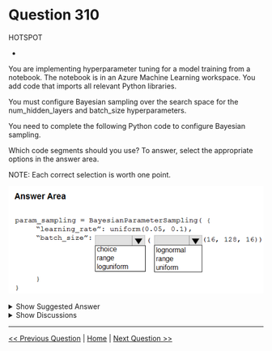# Question 310

HOTSPOT

-

You are implementing hyperparameter tuning for a model training from a notebook. The notebook is in an Azure Machine Learning workspace. You add code that imports all relevant Python libraries.

You must configure Bayesian sampling over the search space for the num_hidden_layers and batch_size hyperparameters.

You need to complete the following Python code to configure Bayesian sampling.

Which code segments should you use? To answer, select the appropriate options in the answer area.

NOTE: Each correct selection is worth one point.

![Question Image](../images/q310_q_image427.png)

<details>
  <summary>Show Suggested Answer</summary>

<img src="../images/q310_ans_0_image428.png" alt="Answer Image"><br>

</details>

<details>
  <summary>Show Discussions</summary>

<blockquote><p><strong>haby</strong> <code>(Mon 18 Dec 2023 20:08)</code> - <em>Upvotes: 6</em></p><p>correct for me. 
range(16,128,16) means select all numbers from 16 to 128 with 16 intervals. 
for i in range(16,128,16) :
    print(i)
output : 
16
32
...

Not uniform since uniform should only have 2 parameters:(min_num, max_num)
ref : https://learn.microsoft.com/en-us/python/api/azureml-train-core/azureml.train.hyperdrive.parameter_expressions?view=azure-ml-py</p></blockquote>

<blockquote><p><strong>jl420</strong> <code>(Fri 08 Nov 2024 16:28)</code> - <em>Upvotes: 1</em></p><p>this question is broken</p></blockquote>
<blockquote><p><strong>Nghia1</strong> <code>(Tue 06 Jun 2023 20:01)</code> - <em>Upvotes: 3</em></p><p>correct
https://learn.microsoft.com/en-us/training/modules/tune-hyperparameters-with-azure-machine-learning/3-sampling</p></blockquote>
<blockquote><p><strong>orionduo</strong> <code>(Fri 01 Sep 2023 03:53)</code> - <em>Upvotes: 1</em></p><p>your link gives the answer
choice &amp; uniform
but you said the anwser is correct
weird</p></blockquote>
<blockquote><p><strong>Gosku666</strong> <code>(Sun 25 Jun 2023 16:26)</code> - <em>Upvotes: 1</em></p><p>Regarding link that you&#x27;ve added should be: choice and uniform for Bayesian sampling:

&quot;You can only use Bayesian sampling with choice, uniform, and quniform parameter expressions, and you can&#x27;t combine it with an early-termination policy.&quot;</p></blockquote>

</details>

---

[<< Previous Question](question_309.md) | [Home](/index.md) | [Next Question >>](question_311.md)
